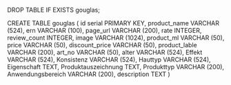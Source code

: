 DROP TABLE IF EXISTS gouglas;


CREATE TABLE gouglas (
    id serial PRIMARY KEY,
    product_name VARCHAR (524),
    ern VARCHAR (100),
    page_url VARCHAR (200),
    rate INTEGER,
    review_count INTEGER,
    image VARCHAR (1024),
    product_ml VARCHAR (50),
    price VARCHAR (50),
    discount_price VARCHAR (50),
    product_lable VARCHAR (200),
    art_no VARCHAR (50),
    alter VARCHAR (524),
    Effekt VARCHAR (524),
    Konsistenz VARCHAR (524),
    Hauttyp VARCHAR (524),
    Eigenschaft TEXT,
    Produktauszeichnung TEXT,
    Produkttyp VARCHAR (200),
    Anwendungsbereich VARCHAR (200),
    description TEXT
)


